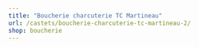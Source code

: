 ```yaml
---
title: "Boucherie charcuterie TC Martineau"
url: /castets/boucherie-charcuterie-tc-martineau-2/
shop: boucherie
---
```

